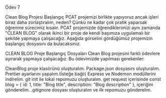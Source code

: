 Ödev 7

Clean Blog Projesi Başlangıç
PCAT projemizi birlikte yapıyoruz ancak işleri biraz daha zorlaştıralım, neden? Çünkü ne kadar çok pratik yaparsak öğrenme sürecimiz kısalır. PCAT projemizde öğrendiklerimizi aynı zamanda "CLEAN BLOG" olarak ikinci bir proje de kendi başımıza uygulamalı bir şekilde yapmaya çalışacağız. Aşağıda görselini gördüğümüz projemizin başlangıç dosyasını da bulacaksınız.

CLEAN BLOG Proje Başlangıç Dosyaları
Clean Blog projesini farklı ödevlere ayırarak yapmaya çalışacağız. Bu ödevimizde yapılması gerekenler:

CleanBlog proje klasörünü oluşturalım.
Package.json dosyasını oluşturalım.
Prettier ayarlarını yapalım.(İsteğe bağlı)
Express ve Nodemon modüllerini indirelim.
git init ile lokal repomuzu oluşturalım.
get request içerisinde const blog = { id: 1, title: "Blog title", description: "Blog description" }, içeriğini gönderelim.
.gitignore dosyası oluşturalım ve ilk repomuzu gönderelim.

